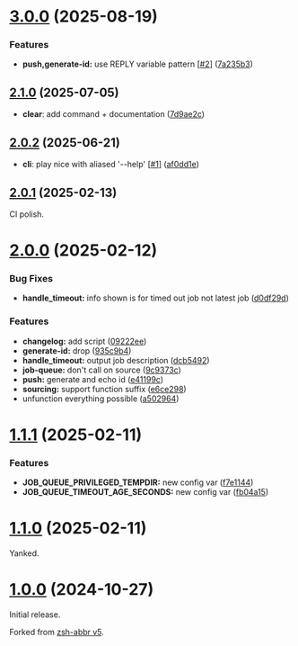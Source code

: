 # [3.0.0](https://github.com/olets/zsh-job-queue/compare/v2.1.0...v3.0.0) (2025-08-19)

### Features

- **push,generate-id:** use REPLY variable pattern [[#2](https://github.com/olets/zsh-job-queue/issues/2)] ([7a235b3](https://github.com/olets/zsh-job-queue/commit/7a235b34d7a741c21ffa3d5ec82243f2b8a0beeb))

## [2.1.0](https://github.com/olets/zsh-job-queue/compare/v2.0.2...v2.1.0) (2025-07-05)

- **clear**: add command + documentation ([7d9ae2c](https://github.com/olets/zsh-job-queue/commit/7d9ae2c82f7a6b5db36810eb4f4d0613bd7aebe5))

## [2.0.2](https://github.com/olets/zsh-job-queue/compare/v2.0.1...v2.0.2) (2025-06-21)

- **cli**: play nice with aliased '--help' [[#1](https://github.com/olets/zsh-job-queue/issues/1)] ([af0dd1e](https://github.com/olets/zsh-job-queue/commit/af0dd1ee1c39a51e1980dc9508efabf4fa8a8d11))

## [2.0.1](https://github.com/olets/zsh-job-queue/compare/v2.0.0...v2.0.1) (2025-02-13)

CI polish.

# [2.0.0](https://github.com/olets/zsh-job-queue/compare/v1.1.1...v2.0.0) (2025-02-12)

### Bug Fixes

- **handle_timeout:** info shown is for timed out job not latest job ([d0df29d](https://github.com/olets/zsh-job-queue/commit/d0df29d058754ed00a962424632d5c98cbcf4185))

### Features

- **changelog:** add script ([09222ee](https://github.com/olets/zsh-job-queue/commit/09222ee62ded7624eb3eb8c2f722ad2a6ac7d395))
- **generate-id:** drop ([935c9b4](https://github.com/olets/zsh-job-queue/commit/935c9b4487555e37d0a868b132082014d6b55380))
- **handle_timeout:** output job description ([dcb5492](https://github.com/olets/zsh-job-queue/commit/dcb5492b52c981299604a805f413a934fcc695c0))
- **job-queue:** don't call on source ([9c9373c](https://github.com/olets/zsh-job-queue/commit/9c9373c2d0eb206bcd363ca53b8b055d4e3c7956))
- **push:** generate and echo id ([e41199c](https://github.com/olets/zsh-job-queue/commit/e41199ce0ad133300de6ea6c68286fe4ed82c487))
- **sourcing:** support function suffix ([e6ce298](https://github.com/olets/zsh-job-queue/commit/e6ce298e4fc7cc39828bbd897eba2265100939f7))
- unfunction everything possible ([a502964](https://github.com/olets/zsh-job-queue/commit/a5029645da6cc1084ae1d8f4a40ce0ddcac7e3a7))

# [1.1.1](https://github.com/olets/zsh-job-queue/compare/v1.0.0...v1.1.1) (2025-02-11)

### Features

- **JOB_QUEUE_PRIVILEGED_TEMPDIR:** new config var ([f7e1144](https://github.com/olets/zsh-job-queue/commit/f7e114415b86b7319cfe499b76c8a905800f78b4))
- **JOB_QUEUE_TIMEOUT_AGE_SECONDS:** new config var ([fb04a15](https://github.com/olets/zsh-job-queue/commit/fb04a15feadedb9ce5f6ff218c6e46c401c8caf2))

# [1.1.0](https://github.com/olets/zsh-job-queue/compare/v1.0.0...v1.1.0) (2025-02-11)

Yanked.

# [1.0.0](https://github.com/olets/zsh-abbr/compare/initial...v1.0.0) (2024-10-27)

Initial release.

Forked from [zsh-abbr v5](https://v5.zsh-abbr.olets.dev/).
